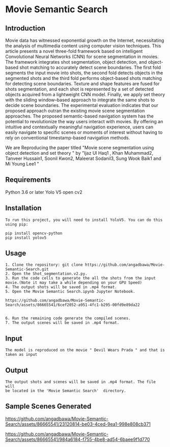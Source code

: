 # Movie Semantic Search 


## Introduction

Movie data has witnessed exponential growth on the Internet, necessitating the analysis of multimedia content using computer vision techniques. This article presents a novel three-fold framework based on intelligent Convolutional Neural Networks (CNN) for scene segmentation in movies. The framework integrates shot segmentation, object detection, and object-based shot matching to accurately detect scene boundaries. The first fold segments the input movie into shots, the second fold detects objects in the segmented shots and the third fold performs object-based shots matching for detecting scene boundaries. Texture and shape features are fused for shots segmentation, and each shot is represented by a set of detected objects acquired from a lightweight CNN model. Finally, we apply set theory with the sliding window–based approach to integrate the same shots to decide scene boundaries. The experimental evaluation indicates that our proposed approach outran the existing movie scene segmentation approaches. The proposed semantic-based navigation system has the potential to revolutionize the way users interact with movies. By offering an intuitive and contextually meaningful navigation experience, users can easily navigate to specific scenes or moments of interest without having to rely on conventional timestamp-based navigation methods.

We are Reproducing the paper titled "Movie scene segmentation using object detection and set theory " by "Ijaz Ul Haq1 , Khan Muhammad2, Tanveer Hussain1, Soonil Kwon2, Maleerat Sodanil3, Sung Wook Baik1 and Mi Young Lee1 "


## Requirements

Python 3.6 or later
Yolo V5
open cv2

## Installation
```
To run this project, you will need to install YoloV5. You can do this using pip:

pip install opencv-python
pip install yolov5

```

## Usage
```
1. Clone the repository: git clone https://github.com/angadbawa/Movie-Semantic-Search.git
2. Open the Shot_segmentation.v2.py.
3. Run the code cells to generate the all the shots from the input movie.(Note it may take a while depending on your GPU Speed)
4. The output shots will be saved in .mp4 format.
5. Open the Movie Semantic Search.ipynb Jupyter Notebook.

https://github.com/angadbawa/Movie-Semantic-Search/assets/86665541/6cef2052-a951-4fc1-b295-00fd9e89da22


6. Run the remaining code generate the compiled scenes.
7. The output scenes will be saved in .mp4 format.

```

## Input
```
The model is reproduced on the movie " Devil Wears Prada " and that is taken as input
```

## Output
``` 
The output shots and scenes will be saved in .mp4 format. The file will 
be located in the 'Movie Semantic Search'  directory.
```

## Sample Scenes Generated


https://github.com/angadbawa/Movie-Semantic-Search/assets/86665541/23120814-be03-4ced-9ea1-998e808cb371

https://github.com/angadbawa/Movie-Semantic-Search/assets/86665541/984a6184-f755-4be8-ad54-6baee9f1d770





